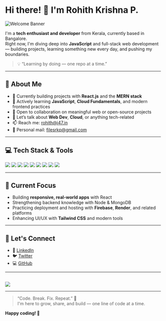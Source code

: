 # Hi there! 👋 I'm Rohith Krishna P.   

![Welcome Banner](https://user-images.githubusercontent.com/18350557/176309783-0785949b-9127-417c-8b55-ab5a4333674e.gif)

I'm a **tech enthusiast and developer** from Kerala, currently based in Bangalore.  
Right now, I'm diving deep into **JavaScript** and full-stack web development — building projects, learning something new every day, and pushing my boundaries.

> 💡 “Learning by doing — one repo at a time.”

---

## 🧠 About Me

- 🔭 Currently building projects with **React.js** and the **MERN stack**
- 🌱 Actively learning **JavaScript**, **Cloud Fundamentals**, and modern frontend practices
- 👯 Open to collaboration on meaningful web or open-source projects
- 💬 Let’s talk about **Web Dev**, **Cloud**, or anything tech-related
- 📫 Reach me: [rohith@i47.in](mailto:rohith@i47.in)  
- 💌 Personal mail: [filesrkp@gmail.com](mailto:filesrkp@gmail.com)

---

## 💻 Tech Stack & Tools

<p align="left">
  <img src="https://img.shields.io/badge/JavaScript-F7DF1E?logo=javascript&logoColor=black" />
  <img src="https://img.shields.io/badge/React-61DAFB?logo=react&logoColor=black" />
  <img src="https://img.shields.io/badge/Node.js-339933?logo=node.js&logoColor=white" />
  <img src="https://img.shields.io/badge/Express.js-000000?logo=express&logoColor=white" />
  <img src="https://img.shields.io/badge/MongoDB-47A248?logo=mongodb&logoColor=white" />
  <img src="https://img.shields.io/badge/TailwindCSS-38B2AC?logo=tailwind-css&logoColor=white" />
  <img src="https://img.shields.io/badge/Firebase-FFCA28?logo=firebase&logoColor=black" />
  <img src="https://img.shields.io/badge/Docker-2496ED?logo=docker&logoColor=white" />
  <img src="https://img.shields.io/badge/GitHub-181717?logo=github&logoColor=white" />
</p>

---

## 🎯 Current Focus

- Building **responsive, real-world apps** with React
- Strengthening backend knowledge with Node & MongoDB
- Practicing deployment and hosting with **Firebase**, **Render**, and related platforms
- Enhancing UI/UX with **Tailwind CSS** and modern tools

---

## 🤝 Let's Connect

- 💼 [LinkedIn](https://www.linkedin.com/in/rohithkrishnap)
- 🐦 [Twitter](https://twitter.com/rohithkrishnap)
- 💻 [GitHub](https://github.com/rohithkrishnap47)

---
<br>
<img src="https://github.com/Anmol-Baranwal/Cool-GIFs-For-GitHub/assets/74038190/d48893bd-0757-481c-8d7e-ba3e163feae7" />
<br>

---

> “Code. Break. Fix. Repeat.” 🔁  
> I'm here to grow, share, and build — one line of code at a time.

**Happy coding! 🚀**
